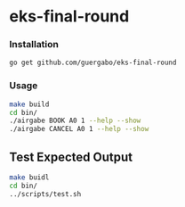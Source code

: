 # eks-final-round  

### Installation 
```bash
go get github.com/guergabo/eks-final-round
```

### Usage
```bash 
make build
cd bin/
./airgabe BOOK A0 1 --help --show
./airgabe CANCEL A0 1 --help --show
```

## Test Expected Output
```bash 
make buidl
cd bin/
../scripts/test.sh
```